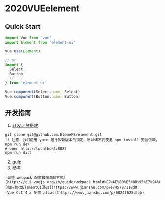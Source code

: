 # 2020VUEelement

## Quick Start
``` javascript
import Vue from 'vue'
import Element from 'element-ui'

Vue.use(Element)

// or
import {
  Select,
  Button
  // ...
} from 'element-ui'

Vue.component(Select.name, Select)
Vue.component(Button.name, Button)
```

## 开发指南

1. [开发环境搭建](https://github.com/ElemeFE/element/blob/master/.github/CONTRIBUTING.zh-CN.md#%E5%BC%80%E5%8F%91%E7%8E%AF%E5%A2%83%E6%90%AD%E5%BB%BA)
  ```
  git clone git@github.com:ElemeFE/element.git
  !! 注意：我们使用 yarn 进行依赖版本的锁定，所以请不要使用 npm install 安装依赖。
  npm run dev
  # open http://localhost:8085
  npm run dist
  ```
2. gulp
3. 参考
```
[调整 webpack 配置最简单的方式](https://cli.vuejs.org/zh/guide/webpack.html#%E7%AE%80%E5%8D%95%E7%9A%84%E9%85%8D%E7%BD%AE%E6%96%B9%E5%BC%8F)
[如何修改ElementUI源码](https://www.jianshu.com/p/e745787118d0)
[Vue CLI 4.x 配置 alias](https://www.jianshu.com/p/0824f625dfbb)
```
